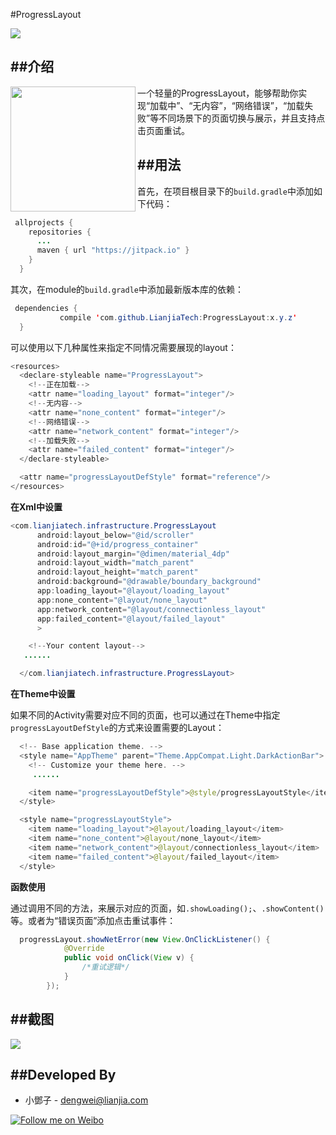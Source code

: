 #ProgressLayout

[![](https://jitpack.io/v/LianjiaTech/ProgressLayout.svg)](https://jitpack.io/#LianjiaTech/ProgressLayout)

##介绍
-----------------

<img align="left" src='https://github.com/SmartDengg/ProgressLayout/blob/master/images/launcher.png' width='200' height='200'/>

一个轻量的ProgressLayout，能够帮助你实现“加载中”、“无内容”，“网络错误”，“加载失败”等不同场景下的页面切换与展示，并且支持点击页面重试。


##用法
-----------------

首先，在项目根目录下的`build.gradle`中添加如下代码：
```java
 allprojects {
    repositories {
      ...
      maven { url "https://jitpack.io" }
    }
  }
```

其次，在module的`build.gradle`中添加最新版本库的依赖：
```java
 dependencies {
           compile 'com.github.LianjiaTech:ProgressLayout:x.y.z'
  }
```

可以使用以下几种属性来指定不同情况需要展现的layout：

```java
<resources>
  <declare-styleable name="ProgressLayout">
    <!--正在加载-->
    <attr name="loading_layout" format="integer"/>
    <!--无内容-->
    <attr name="none_content" format="integer"/>
    <!--网络错误-->
    <attr name="network_content" format="integer"/>
    <!--加载失败-->
    <attr name="failed_content" format="integer"/>
  </declare-styleable>

  <attr name="progressLayoutDefStyle" format="reference"/>
</resources>
```


**在Xml中设置**

```java
<com.lianjiatech.infrastructure.ProgressLayout
      android:layout_below="@id/scroller"
      android:id="@+id/progress_container"
      android:layout_margin="@dimen/material_4dp"
      android:layout_width="match_parent"
      android:layout_height="match_parent"
      android:background="@drawable/boundary_background"
      app:loading_layout="@layout/loading_layout"
      app:none_content="@layout/none_layout"
      app:network_content="@layout/connectionless_layout"
      app:failed_content="@layout/failed_layout"
      >

    <!--Your content layout-->
   ......

  </com.lianjiatech.infrastructure.ProgressLayout>
```


**在Theme中设置**

如果不同的Activity需要对应不同的页面，也可以通过在Theme中指定`progressLayoutDefStyle`的方式来设置需要的Layout：

```java
  <!-- Base application theme. -->
  <style name="AppTheme" parent="Theme.AppCompat.Light.DarkActionBar">
    <!-- Customize your theme here. -->
     ......

    <item name="progressLayoutDefStyle">@style/progressLayoutStyle</item>
  </style>

  <style name="progressLayoutStyle">
    <item name="loading_layout">@layout/loading_layout</item>
    <item name="none_content">@layout/none_layout</item>
    <item name="network_content">@layout/connectionless_layout</item>
    <item name="failed_content">@layout/failed_layout</item>
  </style>
```


**函数使用**

通过调用不同的方法，来展示对应的页面，如`.showLoading();`、`.showContent()`等。或者为“错误页面”添加点击重试事件：

```java
  progressLayout.showNetError(new View.OnClickListener() {
            @Override
            public void onClick(View v) {
                /*重试逻辑*/
            }
        });
```

##截图
-----------------
![](https://github.com/SmartDengg/ProgressLayout/blob/master/images/progresslayout.gif)

##Developed By
-----------------

- 小鄧子 - dengwei@lianjia.com

<a href="http://homelinkcn.github.io/"><img alt="Follow me on Weibo" src="https://github.com/SmartDengg/ProgressLayout/blob/master/images/homelink.png" />
</a>

















